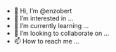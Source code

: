 - 👋 Hi, I’m @enzobert
- 👀 I’m interested in ...
- 🌱 I’m currently learning ...
- 💞️ I’m looking to collaborate on ...
- 📫 How to reach me ...

<!---
enzobert/enzobert is a ✨ special ✨ repository because its `README.md` (this file) appears on your GitHub profile.
You can click the Preview link to take a look at your changes.
--->
